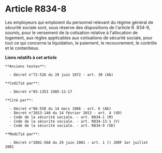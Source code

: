 # Article R834-8

Les employeurs qui emploient du personnel relevant du régime général de sécurité sociale sont, sous réserve des dispositions
de l'article R. 834-9, soumis, pour le versement de la cotisation relative à l'allocation de logement, aux règles applicables
aux cotisations de sécurité sociale, pour tout ce qui concerne la liquidation, le paiement, le recouvrement, le contrôle et
le contentieux.

**Liens relatifs à cet article**

	**Anciens textes**:

	  - Décret n°72-526 du 29 juin 1972 - art. 30 (Ab)

	**Codifié par**:

	  - Décret n°85-1353 1985-12-17

	**Cité par**:

	  - Décret n°86-558 du 14 mars 1986 - art. 6 (Ab)
	  - Décret n°2013-140 du 14 février 2013 - art. 4 (VD)
	  - Code de la sécurité sociale. - art. R834-1 (M)
	  - Code de la sécurité sociale. - art. R834-13-1 (V)
	  - Code de la sécurité sociale. - art. R834-9 (VD)

	**Modifié par**:

	  - Décret n°2001-568 du 29 juin 2001 - art. 1 () JORF 1er juillet 2001
